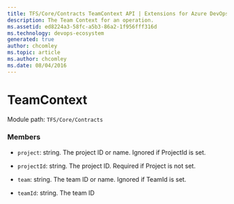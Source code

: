 ```yaml
---
title: TFS/Core/Contracts TeamContext API | Extensions for Azure DevOps Services
description: The Team Context for an operation.
ms.assetid: ed8224a3-58fc-a5b3-86a2-1f956fff316d
ms.technology: devops-ecosystem
generated: true
author: chcomley
ms.topic: article
ms.author: chcomley
ms.date: 08/04/2016
---
```


# TeamContext

Module path: `TFS/Core/Contracts`

### Members

- `project`: string. The project ID or name. Ignored if ProjectId is set.

- `projectId`: string. The project ID. Required if Project is not set.

- `team`: string. The team ID or name. Ignored if TeamId is set.

- `teamId`: string. The team ID

